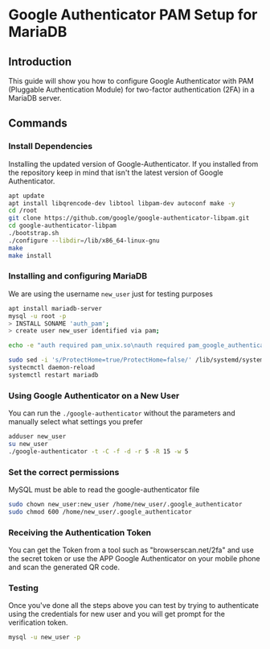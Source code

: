 # Google Authenticator PAM Setup for MariaDB

## Introduction

This guide will show you how to configure Google Authenticator with PAM (Pluggable Authentication Module) for two-factor authentication (2FA) in a MariaDB server.

## Commands

### Install Dependencies

Installing the updated version of Google-Authenticator. If you installed from the repository keep in mind that isn't the latest version of Google Authenticator.
```bash
apt update
apt install libqrencode-dev libtool libpam-dev autoconf make -y
cd /root
git clone https://github.com/google/google-authenticator-libpam.git
cd google-authenticator-libpam
./bootstrap.sh
./configure --libdir=/lib/x86_64-linux-gnu
make
make install
```

### Installing and configuring MariaDB

We are using the username `new_user` just for testing purposes
```bash
apt install mariadb-server
mysql -u root -p
> INSTALL SONAME 'auth_pam';
> create user new_user identified via pam;

echo -e "auth required pam_unix.so\nauth required pam_google_authenticator.so\naccount required pam_unix.so" | sudo tee -a /etc/pam.d/mysql

sudo sed -i 's/ProtectHome=true/ProtectHome=false/' /lib/systemd/system/mariadb.service
systecmctl daemon-reload
systemctl restart mariadb
```

### Using Google Authenticator on a New User

You can run the `./google-authenticator` without the parameters and manually select what settings you prefer
```bash
adduser new_user
su new_user
./google-authenticator -t -C -f -d -r 5 -R 15 -w 5
```

### Set the correct permissions

MySQL must be able to read the google-authenticator file
```bash
sudo chown new_user:new_user /home/new_user/.google_authenticator
sudo chmod 600 /home/new_user/.google_authenticator
```

### Receiving the Authentication Token

You can get the Token from a tool such as "browserscan.net/2fa" and use the secret token or use the APP Google Authenticator on your mobile phone and scan the generated QR code.

### Testing

Once you've done all the steps above you can test by trying to authenticate using the credentials for new user and you will get prompt for the verification token.
```bash
mysql -u new_user -p
```
